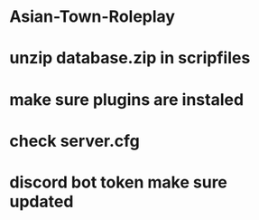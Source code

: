 # Asian-Town-Roleplay

# unzip database.zip in scripfiles
# make sure plugins are instaled
# check server.cfg
# discord bot token make sure updated
